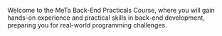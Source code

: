 Welcome to the MeTa Back-End Practicals Course, where you will gain hands-on experience and practical skills in back-end development, preparing you for real-world programming challenges.
